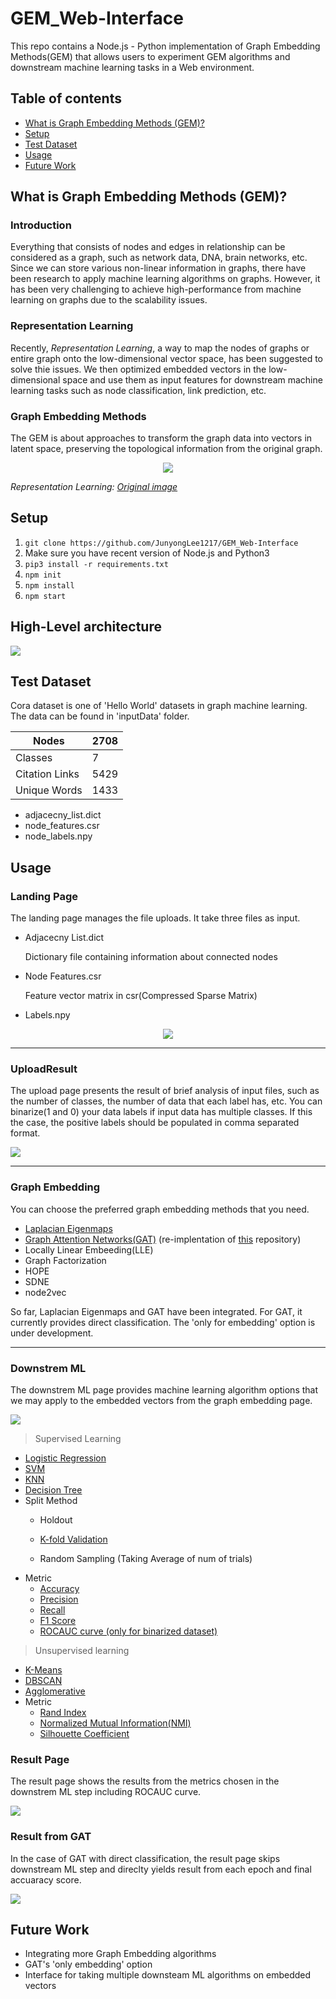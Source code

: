# GEM_Web-Interface
This repo contains a Node.js - Python implementation of Graph Embedding Methods(GEM) that allows users to experiment GEM algorithms and downstream machine learning tasks in a Web environment.

## Table of contents
* [What is Graph Embedding Methods (GEM)?](#What-is-Graph-Embedding-Methods-(GEM)?)
* [Setup](#Setup)
* [Test Dataset](#test-dataset)
* [Usage](#usage)
* [Future Work](#future-work)
## What is Graph Embedding Methods (GEM)?
### Introduction
Everything that consists of nodes and edges in relationship can be considered as a graph, such as network data, DNA, brain networks, etc. Since we can store various non-linear information in graphs, there have been research to apply machine learning algorithms on graphs.
However, it has been very challenging to achieve high-performance from machine learning on graphs due to the scalability issues.

### Representation Learning

Recently, <em>Representation Learning</em>, a way to map the nodes of graphs or entire graph onto the low-dimensional vector space, has been suggested to solve thie issues. We then optimized embedded vectors in the low-dimensional space and use them as input features for downstream machine learning tasks such as node classification, link prediction, etc.


### Graph Embedding Methods

The GEM is about approaches to transform the graph data into vectors in latent space, preserving the topological information from the original graph.
<p align="center">
<img src="readmepics/embedding.png"/>

<em> Representation Learning: [Original image](https://arxiv.org/pdf/1909.00958v1.pdf)</em>


</p>


## Setup
1. `git clone https://github.com/JunyongLee1217/GEM_Web-Interface`
2. Make sure you have recent version of Node.js and Python3
3. `pip3 install -r requirements.txt`
4. `npm init`
5. `npm install`
6. `npm start`


## High-Level architecture

<img src= "readmepics/1highlevelarch.jpg" style=;>


## Test Dataset

Cora dataset is one of 'Hello World' datasets in graph machine learning. The data can be found in 'inputData' folder.


|Nodes|2708|
|------|---|
|Classes|7|
|Citation Links|5429|
|Unique Words|1433|

* adjacecny_list.dict
* node_features.csr
* node_labels.npy
  

## Usage

### Landing Page
The landing page manages the file uploads. It take three files as input.
* Adjacecny List.dict
  <p>Dictionary file containing information about connected nodes
* Node Features.csr
  <p> Feature vector matrix in csr(Compressed Sparse Matrix)
* Labels.npy

<p align="center">
<img src= "readmepics/2LandingPage.png" style=;>
</p>

---

### UploadResult
The upload page presents the result of brief analysis of input files, such as the number of classes, the number of data that each label has, etc.
You can binarize(1 and 0) your data labels if input data has multiple classes. If this the case, the positive labels should be populated in comma separated format.
<p>
<img src="readmepics/3UploadResult.png">
</p>


---

### Graph Embedding

You can choose the preferred graph embedding methods that you need. 

* [Laplacian Eigenmaps](https://proceedings.neurips.cc/paper/2001/file/f106b7f99d2cb30c3db1c3cc0fde9ccb-Paper.pdf)
* [Graph Attention Networks(GAT)](https://arxiv.org/pdf/1710.10903.pdf) 
(re-implentation of [this](https://github.com/gordicaleksa/pytorch-GAT) repository)
* Locally Linear Embeeding(LLE)
* Graph Factorization
* HOPE
* SDNE
* node2vec


So far, Laplacian Eigenmaps and GAT have been integrated. For GAT, it currently provides direct classification. The 'only for embedding' option is under development.

--------------------------------

### Downstrem ML

The downstrem ML page provides machine learning algorithm options that we may apply to the embedded vectors from the graph embedding page.

<p>
<img src="readmepics/8Downstream.png">
</p>

>Supervised Learning

* [Logistic Regression](https://scikit-learn.org/stable/modules/generated/sklearn.linear_model.LogisticRegression.html)
* [SVM](https://scikit-learn.org/stable/modules/generated/sklearn.svm.SVC.html)
* [KNN](https://scikit-learn.org/stable/modules/generated/sklearn.neighbors.KNeighborsClassifier.html)
* [Decision Tree](https://scikit-learn.org/stable/modules/tree.html)
* Split Method
  - Holdout
  - [K-fold Validation](https://scikit-learn.org/stable/modules/generated/sklearn.model_selection.KFold.html)

  - Random Sampling (Taking Average of num of trials)
* Metric
  - [Accuracy](https://scikit-learn.org/stable/modules/generated/sklearn.metrics.accuracy_score.html)
  - [Precision](https://scikit-learn.org/stable/modules/generated/sklearn.metrics.precision_score.html)
  - [Recall](https://scikit-learn.org/stable/modules/generated/sklearn.metrics.recall_score.html)
  - [F1 Score](https://scikit-learn.org/stable/modules/generated/sklearn.metrics.f1_score.html)
  - [ROCAUC curve (only for binarized dataset)](https://scikit-learn.org/stable/modules/generated/sklearn.metrics.roc_curve.html)
> Unsupervised learning
* [K-Means](https://scikit-learn.org/stable/modules/generated/sklearn.cluster.KMeans.html)
* [DBSCAN](https://scikit-learn.org/stable/modules/generated/sklearn.cluster.DBSCAN.html)
* [Agglomerative](https://scikit-learn.org/stable/modules/generated/sklearn.cluster.AgglomerativeClustering.html)
* Metric
  - [Rand Index](https://scikit-learn.org/stable/modules/generated/sklearn.metrics.adjusted_rand_score.html)
  - [Normalized Mutual Information(NMI)](https://scikit-learn.org/stable/modules/generated/sklearn.metrics.normalized_mutual_info_score.html)
  - [Silhouette Coefficient](https://scikit-learn.org/stable/modules/generated/sklearn.metrics.silhouette_score.html)


### Result Page
The result page shows the results from the metrics chosen in the downstrem ML step including ROCAUC curve. 
<p>
<img src="readmepics/Result.png">
</p>


### Result from GAT
In the case of GAT with direct classification, the result page skips downstream ML step and direclty yields result from each epoch and final accuaracy score.

<p> 
<img src="readmepics/13GATResult.png">
</p>



## Future Work
* Integrating more Graph Embedding algorithms
* GAT's 'only embedding' option
* Interface for taking multiple downsteam ML algorithms on embedded vectors
  
